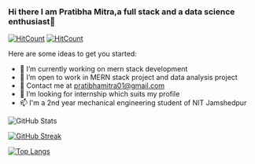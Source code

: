 ### Hi there I am Pratibha Mitra,a full stack and a data science enthusiast👋
[![HitCount](http://hits.dwyl.com/PM-00-STAR/PM-00-STAR.svg?style=flat-square)](http://hits.dwyl.com/PM-00-STAR/PM-00-STAR)
[![HitCount](http://hits.dwyl.com/PM-00-STAR/PM-00-STAR.svg?style=flat-square&show=unique)](http://hits.dwyl.com/PM-00-STAR/PM-00-STAR)


Here are some ideas to get you started:

- 🔭 I’m currently working on mern stack development
- 🌱 I’m open to work in MERN stack project and data analysis project
- 👯 Contact me at pratibhamitra01@gmail.com
- 🤔 I’m looking for internship which suits my profile
- 📫 I'm a 2nd year mechanical engineering student of NIT Jamshedpur

![GitHub Stats](https://github-readme-stats.vercel.app/api?username=PM-00-STAR&theme=midnight-purple)

[![GitHub Streak](https://github-readme-streak-stats.herokuapp.com?user=PM-00-STAR&theme=algolia&date_format=M%20j%5B%2C%20Y%5D)](https://git.io/streak-stats)

[![Top Langs](https://github-readme-stats.vercel.app/api/top-langs/?username=PM-00-STAR&layout=compact)](https://github.com/PM-00-STAR/github-readme-stats)

